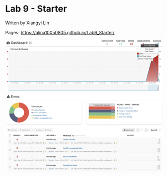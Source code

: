 # Lab 9 - Starter

Writen by Xiangyi Lin

Pages: https://alina10050805.github.io/Lab9_Starter/

<img src="./dashboard.png" width="500px">

<img src="./error.png" width="500px">